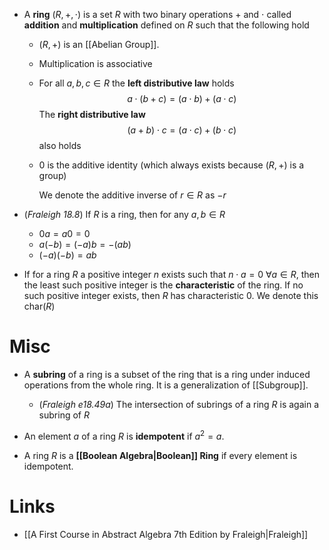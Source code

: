 * A **ring** $(R,+,\cdot)$ is a set $R$ with two binary operations $+$ and $\cdot$ called **addition** and **multiplication** defined on $R$ such that the following hold
	* $(R,+)$ is an [[Abelian Group]]. 
	* Multiplication is associative
	* For all $a,b,c\in R$ the **left distributive law**  holds
	  $$
	  a\cdot (b+c) = (a\cdot b) +(a\cdot c)
	  $$
	  The **right distributive law**
	  $$
	  (a+b)\cdot c = (a\cdot c) + (b\cdot c)
	  $$
	  also holds

	* $0$ is the additive identity (which always exists because $(R,+)$ is a group)
	  
	  We denote the additive inverse of $r\in R$ as $-r$

* (*Fraleigh 18.8*) If $R$ is a ring, then for any $a,b\in R$ 
	* $0a=a0=0$
	* $a(-b)=(-a)b=-(ab)$
	* $(-a)(-b)=ab$

* If for a ring $R$ a positive integer $n$ exists such that $n\cdot a=0$ $\forall a\in R$, then the least such positive integer is the **characteristic** of the ring. If no such positive integer exists, then $R$ has characteristic $0$. We denote this $\text{char}(R)$


# Misc
* A **subring** of a ring is a subset of the ring that is a ring under induced operations from the whole ring. It is a generalization of [[Subgroup]]. 
	* (*Fraleigh e18.49a*) The intersection of subrings of a ring $R$ is again a subring of $R$

* An element $a$ of a ring $R$ is **idempotent** if $a^2=a$.
* A ring $R$ is a **[[Boolean Algebra|Boolean]] Ring** if every element is idempotent.



# Links
* [[A First Course in Abstract Algebra 7th Edition by Fraleigh|Fraleigh]]